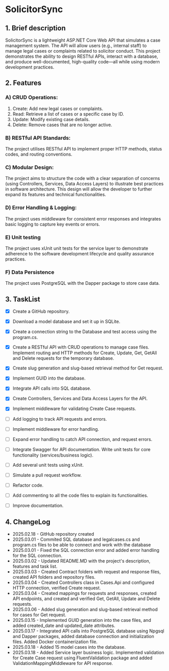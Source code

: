 # SolicitorSync

## 1. Brief description
SolicitorSync is a lightweight ASP.NET Core Web API that simulates a case management system. 
The API will allow users (e.g., internal staff) to manage legal cases or complaints related 
to solicitor conduct. This project demonstrates the ability to design RESTful APIs, interact 
with a database, and produce well-documented, high-quality code—all while using modern 
development practices.

## 2. Features 

### A) CRUD Operations:
1) Create: Add new legal cases or complaints.
2) Read: Retrieve a list of cases or a specific case by ID.
3) Update: Modify existing case details.
4) Delete: Remove cases that are no longer active.

### B) RESTful API Standards:
The project utilises RESTful API to implement proper HTTP methods, status codes, and routing 
conventions.

### C) Modular Design:
The project aims to structure the code with a clear separation of concerns (using Controllers, 
Services, Data Access Layers) to illustrate best practices in software architecture. This 
design will allow the developer to further expand its features and technical functionalities.

### D) Error Handling & Logging:
The project uses middleware for consistent error responses and integrates basic logging to 
capture key events or errors.

### E) Unit testing 
The project uses xUnit unit tests for the service layer to demonstrate adherence to the 
software development lifecycle and quality assurance practices.

### F) Data Persistence
The project uses PostgreSQL with the Dapper package to store case data.

## 3. TaskList

- [x] Create a GitHub repository. 
- [x] Download a model database and set it up in SQLite.
- [x] Create a connection string to the Database and test access using the program.cs.
- [x] Create a RESTful API with CRUD operations to manage case files. Implement routing and 
HTTP methods for Create, Update, Get, GetAll and Delete requests for the temporary database.
- [x] Create slug generation and slug-based retrieval method for Get request.
- [x] Implement GUID into the database.
- [x] Integrate API calls into SQL database. 
- [x] Create Controllers, Services and Data Access Layers for the API.
- [x] Implement middleware for validating Create Case requests. 
- [ ] Add logging to track API requests and errors.
- [ ] Implement middleware for error handling.
- [ ] Expand error handling to catch API connection, and request errors.
- [ ] Integrate Swagger for API documentation. Write unit tests for core functionality 
(services/business logic).
- [ ] Add several unit tests using xUnit.
- [ ] Simulate a pull request workflow.
- [ ] Refactor code.
- [ ] Add commenting to all the code files to explain its functionalities.
- [ ] Improve documentation.


## 4. ChangeLog 

+ 2025.02.18 - GitHub repository created 
+ 2025.03.01 - Commited SQL database and legalcases.cs and program.cs files to be able to 
connect and work with the database
+ 2025.03.01 - Fixed the SQL connection error and added error handling for the SQL connection. 
+ 2025.03.02 - Updated README.MD with the project's description, features and task list.
+ 2025.03.03 - Created Contract folders with request and response files, created API folders 
and repository files.
+ 2025.03.04 - Created Controllers class in Cases.Api and configured HTTP connection, 
verified Create request.
+ 2025.03.04 - Created mappings for requests and responses, created API endpoints, and created 
and verified Get, GetAll, Update and Delete requests.
+ 2025.03.06 - Added slug generation and slug-based retrieval method for cases for 
Get request.
+ 2025.03.15 - Implemented GUID generation into the case files, and added created_date and 
updated_date attributes.
+ 2025.03.17 - Integrated API calls into PostgreSQL database using Npgsql and Dapper 
packages, added database connection and initialization files. Added Docker containerization
file. 
+ 2025.03.18 - Added 15 model cases into the database. 
+ 2025.03.18 - Added Service layer business logic. Implemented validation for Create Case 
request using FluentValidation package and added ValidationMappingMiddleware for API response.





